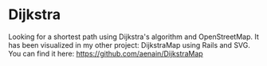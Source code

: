 Dijkstra
========

Looking for a shortest path using Dijkstra's algorithm and OpenStreetMap.
It has been visualized in my other project: DijkstraMap using Rails and SVG. You can find it here: https://github.com/aenain/DijkstraMap 
